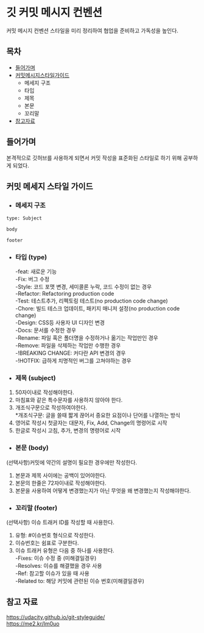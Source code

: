 # 깃 커밋 메시지 컨벤션

커밋 메시지 컨벤션 스타일을 미리 정리하여 협업을 준비하고 가독성을 높인다.

## 목차

- [들어가며](#들어가며)
- [커밋메시지스타일가이드](#커밋-메세지-스타일-가이드)
  - 메세지 구조
  - 타입
  - 제목
  - 본문
  - 꼬리말
- [참고자료](#참고-자료)

## 들어가며

본격적으로 깃허브를 사용하게 되면서 커밋 작성을 표준화된 스타일로 하기 위해 공부하게 되었다.

## 커밋 메세지 스타일 가이드

- ### 메세지 구조

```sh
type: Subject

body

footer
```

- ### 타입 (type)

  -feat: 새로운 기능  
   -Fix: 버그 수정  
   -Style: 코드 포맷 변경, 세미콜론 누락, 코드 수정이 없는 경우  
   -Refactor: Refactoring production code  
   -Test: 테스트추가, 리펙토링 테스트(no production code change)  
   -Chore: 빌드 테스크 업데이트, 패키지 매니저 설정(no production code change)  
   -Design: CSS등 사용자 UI 디자인 변경  
   -Docs: 문서를 수정한 경우  
   -Rename: 파일 혹은 폴더명을 수정하거나 옮기는 작업만인 경우  
   -Remove: 파일을 삭제하는 작업만 수행한 경우  
   -!BREAKING CHANGE: 커다란 API 변경의 경우  
   -!HOTFIX: 급하게 치명적인 버그를 고쳐야하는 경우  
   
- ### 제목 (subject)

1. 50자이내로 작성해야한다.
2. 마침표와 같은 특수문자를 사용하지 않아야 한다.
3. 개조식구문으로 작성하여야한다.  
   \*개조식구문: 글을 쓸때 짧게 끊어서 중요한 요점이나 단어를 나열하는 방식
4. 영어로 작성시 첫글자는 대문자, Fix, Add, Change의 명령어로 시작
5. 한글로 작성시 고침, 추가, 변경의 명령어로 시작

- ### 본문 (body)

(선택사항)커밋에 약간의 설명이 필요한 경우에만 작성한다.

1. 본문과 제목 사이에는 공백이 있어야한다.
2. 본문의 한줄은 72자이내로 작성해야한다.
3. 본문을 사용하여 어떻게 변경했는지가 아닌 무엇을 왜 변경했는지 작성해야한다.

- ### 꼬리말 (footer)

(선택사항) 이슈 트래커 ID를 작성할 때 사용한다.

1. 유형: #이슈번호 형식으로 작성한다.
2. 이슈번호는 쉼표로 구분한다.
3. 이슈 트래커 유형은 다음 중 하나를 사용한다.  
   -Fixes: 이슈 수정 중 (미해결일경우)  
   -Resolves: 이슈를 해결했을 경우 사용  
   -Ref: 참고할 이슈가 있을 때 사용  
   -Related to: 해당 커밋에 관련된 이슈 번호(미해결일경우)

## 참고 자료

https://udacity.github.io/git-styleguide/  
https://me2.kr/lm0uo
